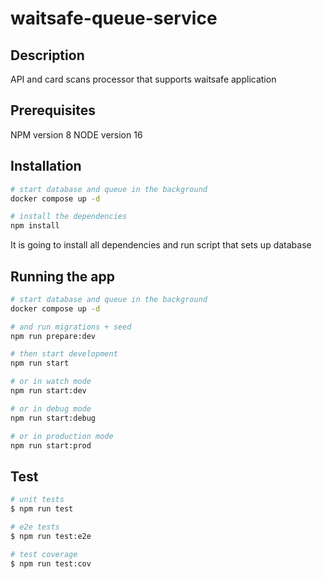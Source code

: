 # waitsafe-queue-service

## Description

API and card scans processor that supports waitsafe application

## Prerequisites

NPM version 8
NODE version 16

## Installation

```bash
# start database and queue in the background
docker compose up -d

# install the dependencies
npm install
```

It is going to install all dependencies and run script that sets up database

## Running the app

```bash
# start database and queue in the background
docker compose up -d

# and run migrations + seed
npm run prepare:dev

# then start development
npm run start

# or in watch mode
npm run start:dev

# or in debug mode
npm run start:debug

# or in production mode
npm run start:prod
```

## Test

```bash
# unit tests
$ npm run test

# e2e tests
$ npm run test:e2e

# test coverage
$ npm run test:cov
```

